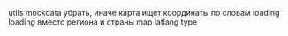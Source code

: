 utils mockdata убрать, иначе карта ищет координаты по словам loading loading вместо региона и страны
map latlang type